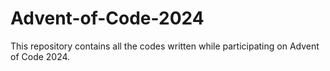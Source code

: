 # Advent-of-Code-2024
This repository contains all the codes written while participating on Advent of Code 2024.
